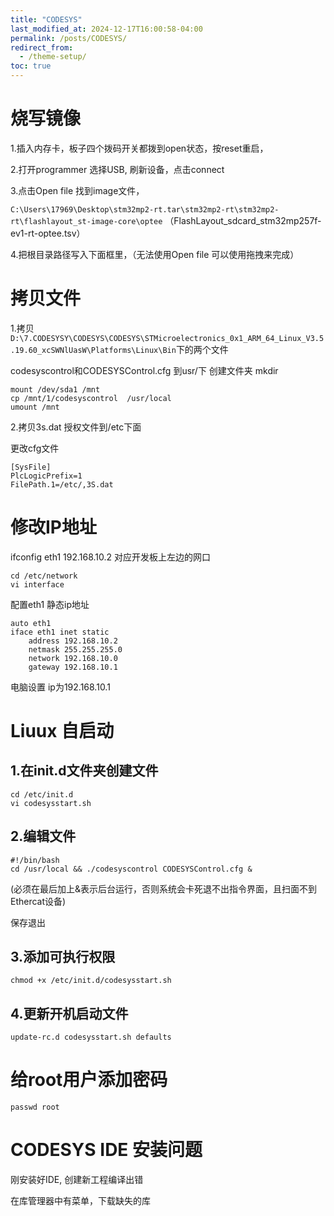 ```yaml
---
title: "CODESYS"
last_modified_at: 2024-12-17T16:00:58-04:00
permalink: /posts/CODESYS/
redirect_from:
  - /theme-setup/
toc: true
---
```




# 烧写镜像

1.插入内存卡，板子四个拨码开关都拨到open状态，按reset重启，

2.打开programmer 选择USB, 刷新设备，点击connect

3.点击Open file 找到image文件，

`C:\Users\17969\Desktop\stm32mp2-rt.tar\stm32mp2-rt\stm32mp2-rt\flashlayout_st-image-core\optee`  （FlashLayout_sdcard_stm32mp257f-ev1-rt-optee.tsv）

4.把根目录路径写入下面框里，（无法使用Open file 可以使用拖拽来完成）



# 拷贝文件

1.拷贝`D:\7.CODESYSY\CODESYS\CODESYS\STMicroelectronics_0x1_ARM_64_Linux_V3.5.19.60_xcSWNlUasW\Platforms\Linux\Bin`下的两个文件

codesyscontrol和CODESYSControl.cfg 到usr/下  创建文件夹 mkdir 

```shell
mount /dev/sda1 /mnt
cp /mnt/1/codesyscontrol  /usr/local      
umount /mnt
```

2.拷贝3s.dat 授权文件到/etc下面  

更改cfg文件

```
[SysFile]
PlcLogicPrefix=1
FilePath.1=/etc/,3S.dat
```



# 修改IP地址

 ifconfig eth1 192.168.10.2   对应开发板上左边的网口

```shell
cd /etc/network 
vi interface
```

配置eth1 静态ip地址

```shell
auto eth1
iface eth1 inet static
    address 192.168.10.2
    netmask 255.255.255.0
    network 192.168.10.0
    gateway 192.168.10.1
```

电脑设置 ip为192.168.10.1

# Liuux 自启动

## 1.在init.d文件夹创建文件

```shell
cd /etc/init.d
vi codesysstart.sh
```



## 2.编辑文件

```shell
#!/bin/bash
cd /usr/local && ./codesyscontrol CODESYSControl.cfg & 
```

 (必须在最后加上&表示后台运行，否则系统会卡死退不出指令界面，且扫面不到Ethercat设备)

保存退出

## 3.添加可执行权限

```shell
chmod +x /etc/init.d/codesysstart.sh
```

## 4.更新开机启动文件

```shell
update-rc.d codesysstart.sh defaults
```

# 给root用户添加密码

```shell
passwd root
```

# CODESYS IDE 安装问题

刚安装好IDE, 创建新工程编译出错

在库管理器中有菜单，下载缺失的库



